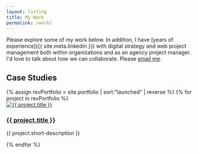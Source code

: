 ```yaml
---
layout: listing
title: My Work
permalink: /work/
---
```


Please explore some of my work below. In addition, I have [years of experience]({{ site.meta.linkedin }}) with digital strategy and web project management both within organizations and as an agency project manager. I'd love to talk about how we can collaborate. Please [email me](mailto:alex.bea@gmail.com).

## Case Studies

<div class="l-listing">
{% assign revPortfolio = site.portfolio | sort:"launched" | reverse %}
{% for project in revPortfolio %}
<article class="feature">
  <div class="feature__image">
    <a href="{{ project.url | prepend: site.baseurl }}">
      <img src="/{{ project.thumbnail-path }}" alt="{{ project.title }}"/>
    </a>
  </div>
  <div class="feature__description">
    <a href="{{ project.url | prepend: site.baseurl }}">
      <h3>{{ project.title }}</h3>
    </a>
    <p>{{ project.short-description }}</p>
  </div>
</article>
{% endfor %}
</div>
